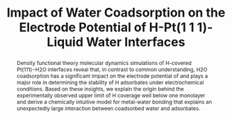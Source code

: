 ---
title: "Impact of Water Coadsorption on the Electrode Potential of H-Pt(1 1 1)-Liquid Water Interfaces"
journal: Phys. Rev. Lett. 126, 166802
authors:
  - Sudarsan Surendralal
  - Mira Todorova
  - Jörg Neugebauer
abstract: Density functional theory molecular dynamics simulations of H-covered Pt⁡(1⁢1⁢1)−H2⁡O interfaces reveal that, in contrast to common understanding, H2⁡O coadsorption has a significant impact on the electrode potential of and plays a major role in determining the stability of H adsorbates under electrochemical conditions. Based on these insights, we explain the origin behind the experimentally observed upper limit of H coverage well below one monolayer and derive a chemically intuitive model for metal-water bonding that explains an unexpectedly large interaction between coadsorbed water and adsorbates.
full-text: https://doi.org/10.1103/PhysRevLett.126.166802
---